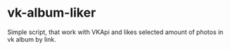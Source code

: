 # vk-album-liker
Simple script, that work with VKApi and likes selected amount of photos in vk album by link.
